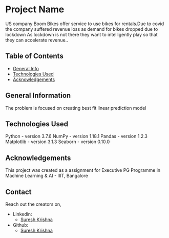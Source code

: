 # Project Name
US company Boom Bikes offer service to use bikes for rentals.Due to covid the company suffered revenue loss as demand for bikes dropped due to lockdown As lockdown is not there they want to intelligently play so that they can accelerate revenue..


## Table of Contents
* [General Info](#general-information)
* [Technologies Used](#technologies-used)
* [Acknowledgements](#acknowledgements)

## General Information
The problem is focused on creating best fit linear prediction model

## Technologies Used
Python - version 3.7.6
NumPy - version 1.18.1
Pandas - version 1.2.3
Matplotlib - version 3.1.3
Seaborn - version 0.10.0


## Acknowledgements
This project was created as a assignment for Executive PG Programme in Machine Learning & AI - IIIT, Bangalore


## Contact
Reach out the creators on,
- Linkedin:
    - [Suresh Krishna](https://www.linkedin.com/in/sureshkrishh/)
- Github:
    - [Suresh Krishna](https://github.com/Sureshkrishh)
